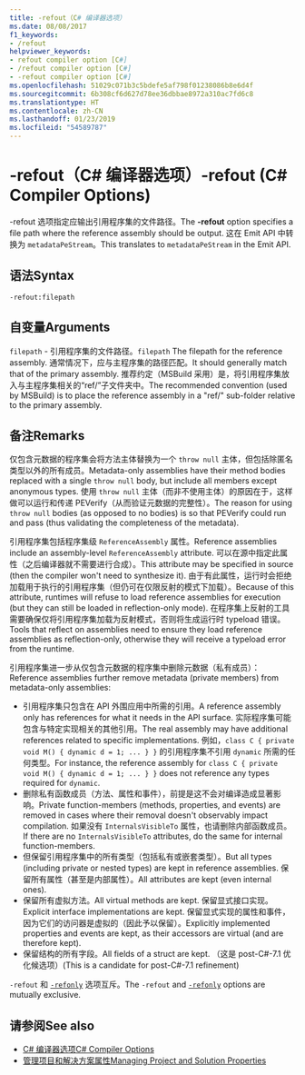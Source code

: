 ```yaml
---
title: -refout（C# 编译器选项）
ms.date: 08/08/2017
f1_keywords:
- /refout
helpviewer_keywords:
- refout compiler option [C#]
- /refout compiler option [C#]
- -refout compiler option [C#]
ms.openlocfilehash: 51029c071b3c5bdefe5af798f01238086b8e6d4f
ms.sourcegitcommit: 6b308cf6d627d78ee36dbbae8972a310ac7fd6c8
ms.translationtype: HT
ms.contentlocale: zh-CN
ms.lasthandoff: 01/23/2019
ms.locfileid: "54589787"
---
```

# <a name="-refout-c-compiler-options"></a><span data-ttu-id="8a1e5-102">-refout（C# 编译器选项）</span><span class="sxs-lookup"><span data-stu-id="8a1e5-102">-refout (C# Compiler Options)</span></span>

<span data-ttu-id="8a1e5-103">-refout 选项指定应输出引用程序集的文件路径。</span><span class="sxs-lookup"><span data-stu-id="8a1e5-103">The **-refout** option specifies a file path where the reference assembly should be output.</span></span> <span data-ttu-id="8a1e5-104">这在 Emit API 中转换为 `metadataPeStream`。</span><span class="sxs-lookup"><span data-stu-id="8a1e5-104">This translates to `metadataPeStream` in the Emit API.</span></span>

## <a name="syntax"></a><span data-ttu-id="8a1e5-105">语法</span><span class="sxs-lookup"><span data-stu-id="8a1e5-105">Syntax</span></span>

```console
-refout:filepath
```

## <a name="arguments"></a><span data-ttu-id="8a1e5-106">自变量</span><span class="sxs-lookup"><span data-stu-id="8a1e5-106">Arguments</span></span>

 <span data-ttu-id="8a1e5-107">`filepath` - 引用程序集的文件路径。</span><span class="sxs-lookup"><span data-stu-id="8a1e5-107">`filepath` The filepath for the reference assembly.</span></span> <span data-ttu-id="8a1e5-108">通常情况下，应与主程序集的路径匹配。</span><span class="sxs-lookup"><span data-stu-id="8a1e5-108">It should generally match that of the primary assembly.</span></span> <span data-ttu-id="8a1e5-109">推荐约定（MSBuild 采用）是，将引用程序集放入与主程序集相关的“ref/”子文件夹中。</span><span class="sxs-lookup"><span data-stu-id="8a1e5-109">The recommended convention (used by MSBuild) is to place the reference assembly in a "ref/" sub-folder relative to the primary assembly.</span></span>

## <a name="remarks"></a><span data-ttu-id="8a1e5-110">备注</span><span class="sxs-lookup"><span data-stu-id="8a1e5-110">Remarks</span></span>

<span data-ttu-id="8a1e5-111">仅包含元数据的程序集会将方法主体替换为一个 `throw null` 主体，但包括除匿名类型以外的所有成员。</span><span class="sxs-lookup"><span data-stu-id="8a1e5-111">Metadata-only assemblies have their method bodies replaced with a single `throw null` body, but include all members except anonymous types.</span></span> <span data-ttu-id="8a1e5-112">使用 `throw null` 主体（而非不使用主体）的原因在于，这样做可以运行和传递 PEVerify（从而验证元数据的完整性）。</span><span class="sxs-lookup"><span data-stu-id="8a1e5-112">The reason for using `throw null` bodies (as opposed to no bodies) is so that PEVerify could run and pass (thus validating the completeness of the metadata).</span></span>

<span data-ttu-id="8a1e5-113">引用程序集包括程序集级 `ReferenceAssembly` 属性。</span><span class="sxs-lookup"><span data-stu-id="8a1e5-113">Reference assemblies include an assembly-level `ReferenceAssembly` attribute.</span></span> <span data-ttu-id="8a1e5-114">可以在源中指定此属性（之后编译器就不需要进行合成）。</span><span class="sxs-lookup"><span data-stu-id="8a1e5-114">This attribute may be specified in source (then the compiler won't need to synthesize it).</span></span> <span data-ttu-id="8a1e5-115">由于有此属性，运行时会拒绝加载用于执行的引用程序集（但仍可在仅限反射的模式下加载）。</span><span class="sxs-lookup"><span data-stu-id="8a1e5-115">Because of this attribute, runtimes will refuse to load reference assemblies for execution (but they can still be loaded in reflection-only mode).</span></span> <span data-ttu-id="8a1e5-116">在程序集上反射的工具需要确保仅将引用程序集加载为反射模式，否则将生成运行时 typeload 错误。</span><span class="sxs-lookup"><span data-stu-id="8a1e5-116">Tools that reflect on assemblies need to ensure they load reference assemblies as reflection-only, otherwise they will receive a typeload error from the runtime.</span></span>

<span data-ttu-id="8a1e5-117">引用程序集进一步从仅包含元数据的程序集中删除元数据（私有成员）：</span><span class="sxs-lookup"><span data-stu-id="8a1e5-117">Reference assemblies further remove metadata (private members) from metadata-only assemblies:</span></span>

- <span data-ttu-id="8a1e5-118">引用程序集只包含在 API 外围应用中所需的引用。</span><span class="sxs-lookup"><span data-stu-id="8a1e5-118">A reference assembly only has references for what it needs in the API surface.</span></span> <span data-ttu-id="8a1e5-119">实际程序集可能包含与特定实现相关的其他引用。</span><span class="sxs-lookup"><span data-stu-id="8a1e5-119">The real assembly may have additional references related to specific implementations.</span></span> <span data-ttu-id="8a1e5-120">例如，`class C { private void M() { dynamic d = 1; ... } }` 的引用程序集不引用 `dynamic` 所需的任何类型。</span><span class="sxs-lookup"><span data-stu-id="8a1e5-120">For instance, the reference assembly for `class C { private void M() { dynamic d = 1; ... } }` does not reference any types required for `dynamic`.</span></span>
- <span data-ttu-id="8a1e5-121">删除私有函数成员（方法、属性和事件），前提是这不会对编译造成显著影响。</span><span class="sxs-lookup"><span data-stu-id="8a1e5-121">Private function-members (methods, properties, and events) are removed in cases where their removal doesn't observably impact compilation.</span></span> <span data-ttu-id="8a1e5-122">如果没有 `InternalsVisibleTo` 属性，也请删除内部函数成员。</span><span class="sxs-lookup"><span data-stu-id="8a1e5-122">If there are no `InternalsVisibleTo` attributes, do the same for internal function-members.</span></span>
- <span data-ttu-id="8a1e5-123">但保留引用程序集中的所有类型（包括私有或嵌套类型）。</span><span class="sxs-lookup"><span data-stu-id="8a1e5-123">But all types (including private or nested types) are kept in reference assemblies.</span></span> <span data-ttu-id="8a1e5-124">保留所有属性（甚至是内部属性）。</span><span class="sxs-lookup"><span data-stu-id="8a1e5-124">All attributes are kept (even internal ones).</span></span>
- <span data-ttu-id="8a1e5-125">保留所有虚拟方法。</span><span class="sxs-lookup"><span data-stu-id="8a1e5-125">All virtual methods are kept.</span></span> <span data-ttu-id="8a1e5-126">保留显式接口实现。</span><span class="sxs-lookup"><span data-stu-id="8a1e5-126">Explicit interface implementations are kept.</span></span> <span data-ttu-id="8a1e5-127">保留显式实现的属性和事件，因为它们的访问器是虚拟的（因此予以保留）。</span><span class="sxs-lookup"><span data-stu-id="8a1e5-127">Explicitly implemented properties and events are kept, as their accessors are virtual (and are therefore kept).</span></span>
- <span data-ttu-id="8a1e5-128">保留结构的所有字段。</span><span class="sxs-lookup"><span data-stu-id="8a1e5-128">All fields of a struct are kept.</span></span> <span data-ttu-id="8a1e5-129">（这是 post-C#-7.1 优化候选项）</span><span class="sxs-lookup"><span data-stu-id="8a1e5-129">(This is a candidate for post-C#-7.1 refinement)</span></span>

<span data-ttu-id="8a1e5-130">`-refout` 和 [`-refonly`](refonly-compiler-option.md) 选项互斥。</span><span class="sxs-lookup"><span data-stu-id="8a1e5-130">The `-refout` and [`-refonly`](refonly-compiler-option.md) options are mutually exclusive.</span></span>

## <a name="see-also"></a><span data-ttu-id="8a1e5-131">请参阅</span><span class="sxs-lookup"><span data-stu-id="8a1e5-131">See also</span></span>

- [<span data-ttu-id="8a1e5-132">C# 编译器选项</span><span class="sxs-lookup"><span data-stu-id="8a1e5-132">C# Compiler Options</span></span>](../../../csharp/language-reference/compiler-options/index.md)
- [<span data-ttu-id="8a1e5-133">管理项目和解决方案属性</span><span class="sxs-lookup"><span data-stu-id="8a1e5-133">Managing Project and Solution Properties</span></span>](/visualstudio/ide/managing-project-and-solution-properties)
